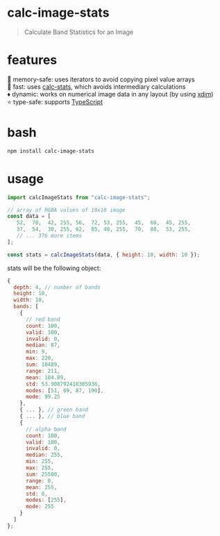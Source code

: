 # calc-image-stats
> Calculate Band Statistics for an Image

# features
🦺 memory-safe: uses iterators to avoid copying pixel value arrays  
🚀 fast: uses [calc-stats](https://github.com/danieljdufour/calc-stats), which avoids intermediary calculations  
♦️  dynamic: works on numerical image data in any layout (by using [xdim](https://github.com/danieljdufour/xdim))  
⭐ type-safe: supports [TypeScript](https://www.typescriptlang.org/)

# bash
```bash
npm install calc-image-stats
```

# usage
```js
import calcImageStats from "calc-image-stats";

// array of RGBA values of 10x10 image
const data = [
   52,  70,  42, 255, 56,  72, 53, 255,  45,  60,  45, 255,
   37,  54,  30, 255, 62,  85, 48, 255,  70,  88,  53, 255,
   // ... 376 more items
];

const stats = calcImageStats(data, { height: 10, width: 10 });
```
stats will be the following object:
```js
{
  depth: 4, // number of bands
  height: 10,
  width: 10,
  bands: [
    {
      // red band
      count: 100,
      valid: 100,
      invalid: 0,
      median: 87,
      min: 9,
      max: 220,
      sum: 10489,
      range: 211,
      mean: 104.89,
      std: 53.908792418305936,
      modes: [51, 69, 87, 190],
      mode: 99.25
    },
    { ... }, // green band
    { ... }, // blue band
    {
      // alpha band
      count: 100,
      valid: 100,
      invalid: 0,
      median: 255,
      min: 255,
      max: 255,
      sum: 25500,
      range: 0,
      mean: 255,
      std: 0,
      modes: [255],
      mode: 255
    }
  ]
};
```
